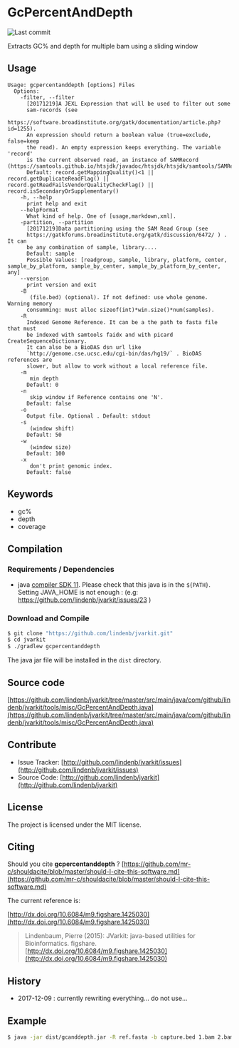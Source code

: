 # GcPercentAndDepth

![Last commit](https://img.shields.io/github/last-commit/lindenb/jvarkit.png)

Extracts GC% and depth for multiple bam using a sliding window


## Usage

```
Usage: gcpercentanddepth [options] Files
  Options:
    -filter, --filter
      [20171219]A JEXL Expression that will be used to filter out some 
      sam-records (see 
      https://software.broadinstitute.org/gatk/documentation/article.php?id=1255). 
      An expression should return a boolean value (true=exclude, false=keep 
      the read). An empty expression keeps everything. The variable 'record' 
      is the current observed read, an instance of SAMRecord (https://samtools.github.io/htsjdk/javadoc/htsjdk/htsjdk/samtools/SAMRecord.html).
      Default: record.getMappingQuality()<1 || record.getDuplicateReadFlag() || record.getReadFailsVendorQualityCheckFlag() || record.isSecondaryOrSupplementary()
    -h, --help
      print help and exit
    --helpFormat
      What kind of help. One of [usage,markdown,xml].
    -partition, --partition
      [20171219]Data partitioning using the SAM Read Group (see 
      https://gatkforums.broadinstitute.org/gatk/discussion/6472/ ) . It can 
      be any combination of sample, library....
      Default: sample
      Possible Values: [readgroup, sample, library, platform, center, sample_by_platform, sample_by_center, sample_by_platform_by_center, any]
    --version
      print version and exit
    -B
       (file.bed) (optional). If not defined: use whole genome. Warning memory 
      consumming: must alloc sizeof(int)*win.size()*num(samples).
    -R
      Indexed Genome Reference. It can be a the path to fasta file that must 
      be indexed with samtools faidx and with picard CreateSequenceDictionary. 
      It can also be a BioDAS dsn url like 
      `http://genome.cse.ucsc.edu/cgi-bin/das/hg19/` . BioDAS references are 
      slower, but allow to work without a local reference file.
    -m
       min depth
      Default: 0
    -n
       skip window if Reference contains one 'N'.
      Default: false
    -o
      Output file. Optional . Default: stdout
    -s
       (window shift)
      Default: 50
    -w
       (window size)
      Default: 100
    -x
       don't print genomic index.
      Default: false

```


## Keywords

 * gc%
 * depth
 * coverage


## Compilation

### Requirements / Dependencies

* java [compiler SDK 11](https://jdk.java.net/11/). Please check that this java is in the `${PATH}`. Setting JAVA_HOME is not enough : (e.g: https://github.com/lindenb/jvarkit/issues/23 )


### Download and Compile

```bash
$ git clone "https://github.com/lindenb/jvarkit.git"
$ cd jvarkit
$ ./gradlew gcpercentanddepth
```

The java jar file will be installed in the `dist` directory.

## Source code 

[https://github.com/lindenb/jvarkit/tree/master/src/main/java/com/github/lindenb/jvarkit/tools/misc/GcPercentAndDepth.java](https://github.com/lindenb/jvarkit/tree/master/src/main/java/com/github/lindenb/jvarkit/tools/misc/GcPercentAndDepth.java)


## Contribute

- Issue Tracker: [http://github.com/lindenb/jvarkit/issues](http://github.com/lindenb/jvarkit/issues)
- Source Code: [http://github.com/lindenb/jvarkit](http://github.com/lindenb/jvarkit)

## License

The project is licensed under the MIT license.

## Citing

Should you cite **gcpercentanddepth** ? [https://github.com/mr-c/shouldacite/blob/master/should-I-cite-this-software.md](https://github.com/mr-c/shouldacite/blob/master/should-I-cite-this-software.md)

The current reference is:

[http://dx.doi.org/10.6084/m9.figshare.1425030](http://dx.doi.org/10.6084/m9.figshare.1425030)

> Lindenbaum, Pierre (2015): JVarkit: java-based utilities for Bioinformatics. figshare.
> [http://dx.doi.org/10.6084/m9.figshare.1425030](http://dx.doi.org/10.6084/m9.figshare.1425030)


## History

* 2017-12-09 : currently rewriting everything... do not use...

## Example

```bash
$ java -jar dist/gcanddepth.jar -R ref.fasta -b capture.bed 1.bam 2.bam ... > result.tsv
```
